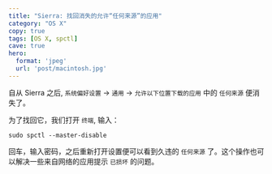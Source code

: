 ```yaml
---
title: "Sierra: 找回消失的允许“任何来源”的应用"
category: "OS X"
copy: true
tags: [OS X, spctl]
cave: true
hero:
  format: 'jpeg'
  url: 'post/macintosh.jpg'
---
```

自从 Sierra 之后, `系统偏好设置` -> `通用` -> `允许以下位置下载的应用` 中的 `任何来源` 便消失了。

为了找回它，我们打开 `终端`, 输入：

```console
sudo spctl --master-disable
```

回车，输入密码，之后重新打开设置便可以看到久违的 `任何来源` 了。这个操作也可以解决一些来自网络的应用提示 `已损坏` 的问题。
